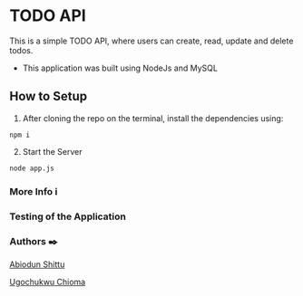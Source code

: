 # TODO API
This is a simple TODO API, where users can create, read, update and delete todos.

- This application was built using NodeJs and MySQL

## How to Setup
1. After cloning the repo on the terminal, install the dependencies using:
```
npm i
```
2. Start the Server
```
node app.js
```


### More Info :information_source:


### Testing of the Application


### Authors :black_nib:
[Abiodun Shittu](https://github.com/Abiodun-Shittu/)

[Ugochukwu Chioma](https://github.com/Ugochidev/)